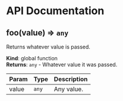 # API Documentation

<a name="foo"></a>

## foo(value) ⇒ <code>any</code>
Returns whatever value is passed.

**Kind**: global function  
**Returns**: <code>any</code> - Whatever value it was passed.  

| Param | Type | Description |
| --- | --- | --- |
| value | <code>any</code> | Any value. |

